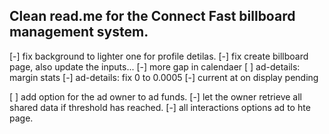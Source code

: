 ## Clean read.me for the Connect Fast billboard management system. 

[-] fix background to lighter one for profile detilas. 
[-] fix create billboard page, also update the inputs... 
[-] more gap in calendaer
[ ] ad-details: margin stats
[-] ad-details: fix 0 to 0.0005
[-] current at on display pending 

[ ] add option for the ad owner to ad funds. 
[-]  let the owner retrieve all shared data if threshold has reached. 
[-] all interactions options ad to hte page. 
